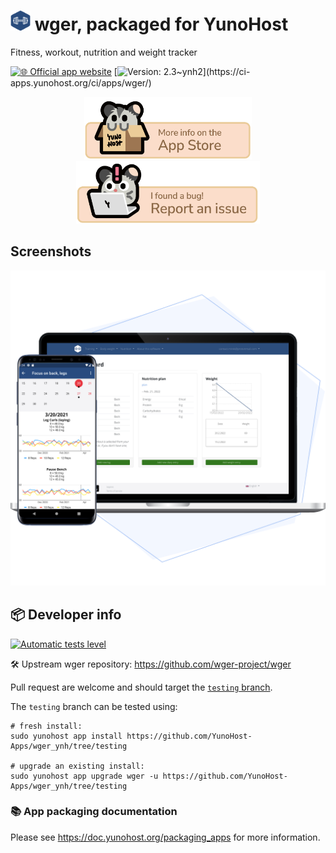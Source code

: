 <!--
N.B.: This README was automatically generated by <https://github.com/YunoHost/apps_tools/blob/main/readme_generator>
It shall NOT be edited by hand.
-->

<h1>
  <img src="https://raw.githubusercontent.com/YunoHost/apps/main/logos/wger.png" width="32px" alt="Logo of wger">
  wger, packaged for YunoHost
</h1>

Fitness, workout, nutrition and weight tracker

[![🌐 Official app website](https://img.shields.io/badge/Official_app_website-darkgreen?style=for-the-badge)](https://wger.de/)
[![Version: 2.3~ynh2](https://img.shields.io/badge/Version-2.3~ynh2-rgb(18,138,11)?style=for-the-badge)](https://ci-apps.yunohost.org/ci/apps/wger/)

<div align="center">
<a href="https://apps.yunohost.org/app/wger"><img height="100px" src="https://github.com/YunoHost/yunohost-artwork/raw/refs/heads/main/badges/neopossum-badges/badge_more_info_on_the_appstore.svg"/></a>
<a href="https://github.com/YunoHost-Apps/wger_ynh/issues"><img height="100px" src="https://github.com/YunoHost/yunohost-artwork/raw/refs/heads/main/badges/neopossum-badges/badge_report_an_issue.svg"/></a>
</div>


## Screenshots
![Screenshot of wger](./doc/screenshots/wger.png)

## 📦 Developer info

[![Automatic tests level](https://apps.yunohost.org/badge/cilevel/wger)](https://ci-apps.yunohost.org/ci/apps/wger/)

🛠️ Upstream wger repository: <https://github.com/wger-project/wger>

Pull request are welcome and should target the [`testing` branch](https://github.com/YunoHost-Apps/wger_ynh/tree/testing).

The `testing` branch can be tested using:
```
# fresh install:
sudo yunohost app install https://github.com/YunoHost-Apps/wger_ynh/tree/testing

# upgrade an existing install:
sudo yunohost app upgrade wger -u https://github.com/YunoHost-Apps/wger_ynh/tree/testing
```

### 📚 App packaging documentation

Please see <https://doc.yunohost.org/packaging_apps> for more information.